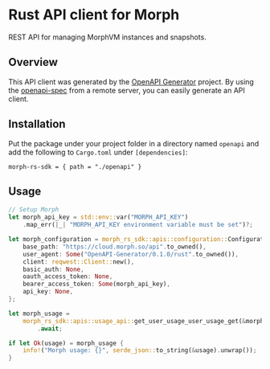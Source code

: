# Rust API client for Morph

REST API for managing MorphVM instances and snapshots.

## Overview

This API client was generated by the [OpenAPI Generator](https://openapi-generator.tech) project. By using the [openapi-spec](https://openapis.org) from a remote server, you can easily generate an API client.

## Installation

Put the package under your project folder in a directory named `openapi` and add the following to `Cargo.toml` under `[dependencies]`:

```
morph-rs-sdk = { path = "./openapi" }
```

## Usage

```rs
// Setup Morph
let morph_api_key = std::env::var("MORPH_API_KEY")
    .map_err(|_| "MORPH_API_KEY environment variable must be set")?;

let morph_configuration = morph_rs_sdk::apis::configuration::Configuration {
    base_path: "https://cloud.morph.so/api".to_owned(),
    user_agent: Some("OpenAPI-Generator/0.1.0/rust".to_owned()),
    client: reqwest::Client::new(),
    basic_auth: None,
    oauth_access_token: None,
    bearer_access_token: Some(morph_api_key),
    api_key: None,
};

let morph_usage =
    morph_rs_sdk::apis::usage_api::get_user_usage_user_usage_get(&morph_configuration, None)
        .await;

if let Ok(usage) = morph_usage {
    info!("Morph usage: {}", serde_json::to_string(&usage).unwrap());
}
```
